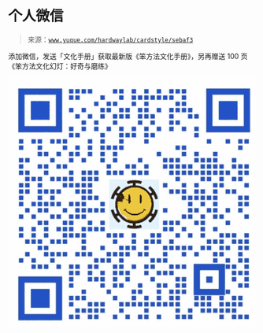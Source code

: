 # 个人微信

> 来源：[`www.yuque.com/hardwaylab/cardstyle/sebaf3`](https://www.yuque.com/hardwaylab/cardstyle/sebaf3)



添加微信，发送「文化手册」获取最新版《笨方法文化手册》，另再赠送 100 页《笨方法文化幻灯：好奇与磨练》 

![企业微信.jpg](img/dc39acfa2c2e3ab24657803f90116e8b.png)